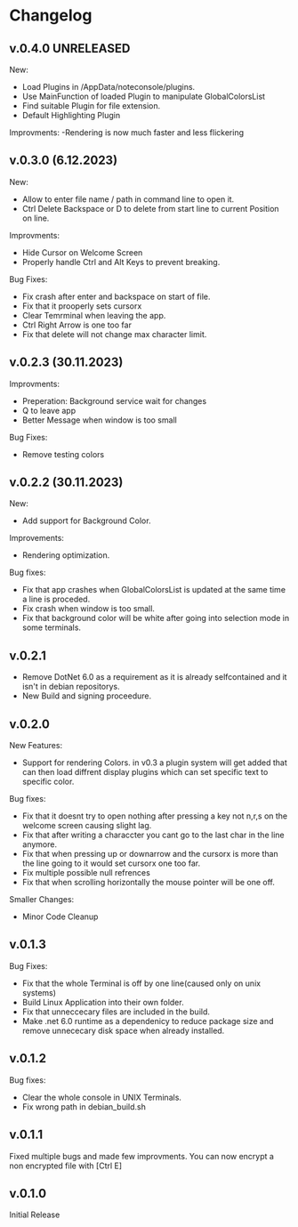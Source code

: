 # Changelog 

## v.0.4.0 UNRELEASED
New:
 - Load Plugins in /AppData/noteconsole/plugins.
 - Use MainFunction of loaded Plugin to manipulate GlobalColorsList
 - Find suitable Plugin for file extension.
 - Default Highlighting Plugin

Improvments:
 -Rendering is now much faster and less flickering

## v.0.3.0 (6.12.2023)
New:
 - Allow to enter file name / path in command line to open it.
 - Ctrl Delete Backspace or D to delete from start line to current Position on line.

Improvments:
 - Hide Cursor on Welcome Screen
 - Properly handle Ctrl and Alt Keys to prevent breaking.

Bug Fixes:
 - Fix crash after enter and backspace on start of file.
 - Fix that it prooperly sets cursorx
 - Clear Temrminal when leaving the app.
 - Ctrl Right Arrow is one too far
 - Fix that delete will not change max character limit.

## v.0.2.3 (30.11.2023)
Improvments:
 - Preperation: Background service wait for changes
 - Q to leave app
 - Better Message when window is too small

Bug Fixes:
 - Remove testing colors

## v.0.2.2 (30.11.2023)
New:
 - Add support for Background Color.

Improvements:
 - Rendering optimization.

Bug fixes:
 - Fix that app crashes when GlobalColorsList is updated at the same time a line is proceded.
 - Fix crash when window is too small.
 - Fix that background color will be white after going into selection mode in some terminals.

## v.0.2.1
- Remove DotNet 6.0 as a requirement as it is already selfcontained and it isn't in debian repositorys.
- New Build and signing proceedure.

## v.0.2.0
New Features:
 - Support for rendering Colors. in v0.3 a plugin system will get added that can then load diffrent display plugins which can set specific text to specific color.

Bug fixes:
 - Fix that it doesnt try to open nothing after pressing a key not n,r,s on the welcome screen causing slight lag.
 - Fix that after writing a characcter you cant go to the last char in the line anymore.
 - Fix that when pressing up or downarrow and the cursorx is more than the line going to it would set cursorx one too far.
 - Fix multiple possible null refrences
 - Fix that when scrolling horizontally the mouse pointer will be one off.

 Smaller Changes:
  - Minor Code Cleanup
   

## v.0.1.3
Bug Fixes:
 - Fix that the whole Terminal is off by one line(caused only on unix systems)
 - Build Linux Application into their own folder.
 - Fix that unneccecary files are included in the build.
 - Make .net 6.0 runtime as a dependenicy to reduce package size and remove unnececary disk space when already installed.

## v.0.1.2
Bug fixes:
 - Clear the whole console in UNIX Terminals.
 - Fix wrong path in debian_build.sh

## v.0.1.1
Fixed multiple bugs and made few improvments. You can now encrypt a non encrypted file with [Ctrl E]

## v.0.1.0
Initial Release
